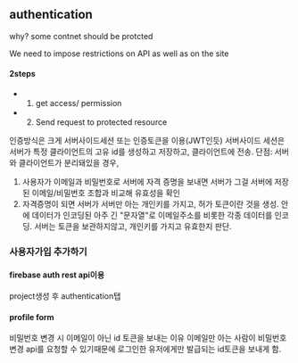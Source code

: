 ## authentication

why?
some contnet should be protcted

We need to impose restrictions on API as well as on the site

#### 2steps

- 1. get access/ permission
- 2. Send request to protected resource

인증방식은 크게 서버사이드세션 또는 인증토큰을 이용(JWT인듯)
서버사이드 세션은 서버가 특정 클라이언트의 고유 id를 생성하고 저장하고, 클라이언트에 전송.
단점: 서버와 클라이언트가 분리돼있을 경우,

1. 사용자가 이메일과 비밀번호로 서버에 자격 증명을 보내면
   서버가 그걸 서버에 저장된 이메일/비밀번호 조합과 비교해 유효성을 확인
2. 자격증명이 되면 서버가 서버만 아는 개인키를 가지고, 허가 토큰이란 것을 생성.
   안에 데이터가 인코딩된 아주 긴 "문자열"로 이메일주소를 비롯한 각종 데이터를 인코딩.
   서버는 토큰을 보관하지않고, 개인키를 가지고 유효한지 판단.

### 사용자가입 추가하기

#### firebase auth rest api이용

project생성 후 authentication탭

#### profile form

비밀번호 변경 시 이메일이 아닌 id 토큰을 보내는 이유
이메일만 아는 사람이 비밀번호 변경 api를 요청할 수 있기때문에 로그인한 유저에게만 발급되는 id토큰을 보내게 함.

